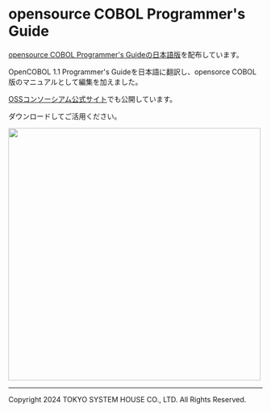 # opensource COBOL Programmer's Guide

[opensource COBOL Programmer's Guideの日本語版](opensource%20COBOL%20Programmers%20Guide_20230817.pdf)を配布しています。

OpenCOBOL 1.1 Programmer's Guideを日本語に翻訳し、opensorce COBOL版のマニュアルとして編集を加えました。

[OSSコンソーシアム公式サイト](https://www.osscons.jp/)でも公開しています。

ダウンロードしてご活用ください。

[<img width="500" src="https://github-production-user-asset-6210df.s3.amazonaws.com/5810740/262879422-52d6363c-028f-43dc-b899-d06dff335845.png">](opensource%20COBOL%20Programmers%20Guide_20230817.pdf)

---
Copyright 2024 TOKYO SYSTEM HOUSE CO., LTD. All Rights Reserved.
